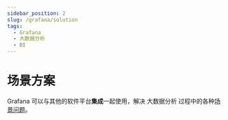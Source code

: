 ```yaml
---
sidebar_position: 2
slug: /grafana/solution
tags:
  - Grafana
  - 大数据分析
  - BI
---
```


# 场景方案

Grafana 可以与其他的软件平台**集成**一起使用，解决 大数据分析 过程中的各种[场景问题](https://grafana.com/)。